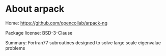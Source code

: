 About arpack
============

Home: https://github.com/opencollab/arpack-ng

Package license: BSD-3-Clause

Summary: Fortran77 subroutines designed to solve large scale eigenvalue problems